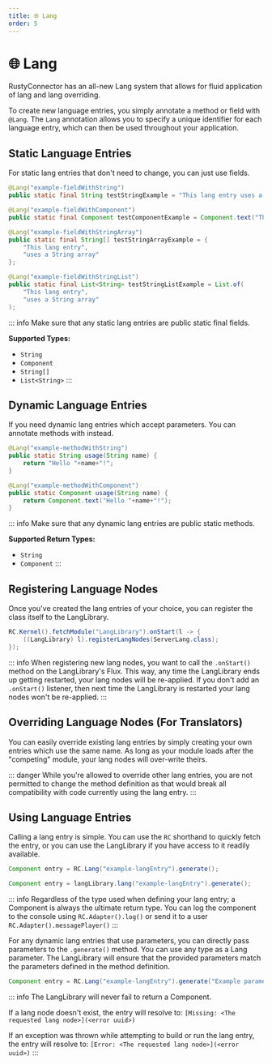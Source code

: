 ```yaml
---
title: 🌐 Lang
order: 5
---
```


# 🌐 Lang

RustyConnector has an all-new Lang system that allows for fluid application of lang and lang overriding.

To create new language entries, you simply annotate a method or field with `@Lang`.
The `Lang` annotation allows you to specify a unique identifier for each language entry, which can then be used throughout your application.

## Static Language Entries
For static lang entries that don't need to change, you can just use fields.

```java
@Lang("example-fieldWithString")
public static final String testStringExample = "This lang entry uses a String.";

@Lang("example-fieldWithComponent")
public static final Component testComponentExample = Component.text("This lang entry uses a Component.");

@Lang("example-fieldWithStringArray")
public static final String[] testStringArrayExample = {
    "This lang entry",
    "uses a String array"
};

@Lang("example-fieldWithStringList")
public static final List<String> testStringListExample = List.of(
    "This lang entry",
    "uses a String array"
);
```
::: info
Make sure that any static lang entries are public static final fields.

**Supported Types:**
- `String`
- `Component`
- `String[]`
- `List<String>`
:::

## Dynamic Language Entries

If you need dynamic lang entries which accept parameters.
You can annotate methods with instead.
```java
@Lang("example-methodWithString")
public static String usage(String name) {
    return "Hello "+name+"!";
}

@Lang("example-methodWithComponent")
public static Component usage(String name) {
    return Component.text("Hello "+name+"!");
}
```
::: info
Make sure that any dynamic lang entries are public static methods.

**Supported Return Types:**
- `String`
- `Component`
:::

## Registering Language Nodes

Once you've created the lang entries of your choice, you can register the class itself to the LangLibrary.
```java
RC.Kernel().fetchModule("LangLibrary").onStart(l -> {
    ((LangLibrary) l).registerLangNodes(ServerLang.class);
});
```
::: info
When registering new lang nodes, you want to call the `.onStart()` method on the LangLibrary's Flux.
This way, any time the LangLibrary ends up getting restarted, your lang nodes will be re-applied.
If you don't add an `.onStart()` listener, then next time the LangLibrary is restarted your lang nodes won't be re-applied.
:::

## Overriding Language Nodes (For Translators)
You can easily override existing lang entries by simply creating your own entries which use the same name.
As long as your module loads after the "competing" module, your lang nodes will over-write theirs.

::: danger
While you're allowed to override other lang entries, you are not permitted to change the method definition
as that would break all compatibility with code currently using the lang entry.
:::

## Using Language Entries
Calling a lang entry is simple.
You can use the `RC` shorthand to quickly fetch the entry, or you can use the LangLibrary if you have access to it readily available.
```java
Component entry = RC.Lang("example-langEntry").generate();
```
```java
Component entry = langLibrary.lang("example-langEntry").generate();
```
::: info
Regardless of the type used when defining your lang entry;
a Component is always the ultimate return type.
You can log the component to the console using `RC.Adapter().log()` or send it to a user `RC.Adapter().messagePlayer()`
:::

For any dynamic lang entries that use parameters, you can directly pass parameters to the `.generate()` method.
You can use any type as a Lang parameter. The LangLibrary will ensure that the provided parameters match the parameters defined in the method definition.
```java
Component entry = RC.Lang("example-langEntry").generate("Example parameter!");
```

::: info
The LangLibrary will never fail to return a Component.

If a lang node doesn't exist, the entry will resolve to: `[Missing: <The requested lang node>](<error uuid>)`

If an exception was thrown while attempting to build or run the lang entry, the entry will resolve to: `[Error: <The requested lang node>](<error uuid>)`
:::
